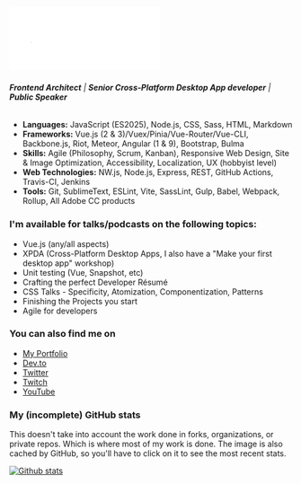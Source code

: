 <img src="https://raw.githubusercontent.com/TheJaredWilcurt/TheJaredWilcurt/master/TheJaredWilcurt.png" alt="The Jared Wilcurt logo" width="268" height="111">


###### ***Frontend Architect*** | ***Senior Cross-Platform Desktop App developer*** | ***Public Speaker***

* **Languages:** JavaScript (ES2025), Node.js, CSS, Sass, HTML, Markdown
* **Frameworks:** Vue.js (2 & 3)/Vuex/Pinia/Vue-Router/Vue-CLI, Backbone.js, Riot, Meteor, Angular (1 & 9), Bootstrap, Bulma
* **Skills:** Agile (Philosophy, Scrum, Kanban), Responsive Web Design, Site & Image Optimization, Accessibility, Localization, UX (hobbyist level)
* **Web Technologies:** NW.js, Node.js, Express, REST, GitHub Actions, Travis-CI, Jenkins
* **Tools:** Git, SublimeText, ESLint, Vite, SassLint, Gulp, Babel, Webpack, Rollup, All Adobe CC products


### I'm available for talks/podcasts on the following topics:

* Vue.js (any/all aspects)
* XPDA (Cross-Platform Desktop Apps, I also have a "Make your first desktop app" workshop)
* Unit testing (Vue, Snapshot, etc)
* Crafting the perfect Developer Résumé
* CSS Talks - Specificity, Atomization, Componentization, Patterns
* Finishing the Projects you start
* Agile for developers


### You can also find me on

* [My Portfolio](https://TheJaredWilcurt.com)
* [Dev.to](https://dev.to/TheJaredWilcurt)
* [Twitter](https://twitter.com/@TheJaredWilcurt)
* [Twitch](https://twitch.com/TheJaredWilcurt)
* [YouTube](https://youtube.com/TheJaredWilcurt)


### My (incomplete) GitHub stats

This doesn't take into account the work done in forks, organizations, or private repos. Which is where most of my work is done. The image is also cached by GitHub, so you'll have to click on it to see the most recent stats.

[![Github stats](https://github-readme-stats.vercel.app/api?username=TheJaredWilcurt&show_icons=true&title_color=5325ED&icon_color=5325ED&border_color=5325ED&bg_color=0D1117&text_color=C9D1D9&include_all_commits=true&count_private=true)](https://github-readme-stats.vercel.app/api?username=TheJaredWilcurt&show_icons=true&title_color=5325ED&icon_color=5325ED&border_color=5325ED&bg_color=0D1117&text_color=C9D1D9&include_all_commits=true&count_private=true)
